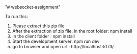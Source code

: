 "# websocket-assignment" 

To run this:
1. Please extract this zip file
2. After the extraction of zip file, in the root folder: npm install
3. In the client  folder  : npm install
4. Start the development server: npm run dev
5. go to browser and open url : http://localhost:5173/
